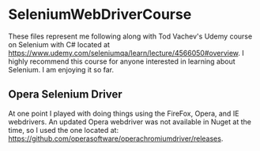 # SeleniumWebDriverCourse
These files represent me following along with Tod Vachev's Udemy course on Selenium with C# located at https://www.udemy.com/seleniumqa/learn/lecture/4566050#overview. 
I highly recommend this course for anyone interested in learning about Selenium. I am enjoying it so far.

## Opera Selenium Driver
At one point I played with doing things using the FireFox, Opera, and IE webdrivers. An updated Opera webdriver was not available in Nuget at the time, so I used the one located at: https://github.com/operasoftware/operachromiumdriver/releases.
